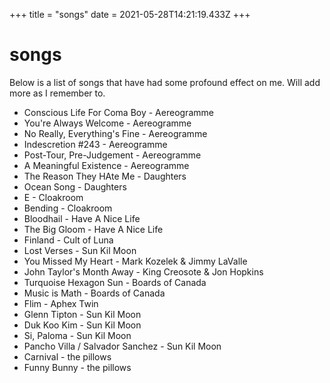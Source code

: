 +++
title = "songs"
date = 2021-05-28T14:21:19.433Z
+++

# songs

Below is a list of songs that have had some profound effect on me. Will add more as I remember to.

* Conscious Life For Coma Boy - Aereogramme 
* You're Always Welcome - Aereogramme
* No Really, Everything's Fine - Aereogramme
* Indescretion #243 - Aereogramme
* Post-Tour, Pre-Judgement - Aereogramme
* A Meaningful Existence - Aereogramme
* The Reason They HAte Me - Daughters
* Ocean Song - Daughters
* E - Cloakroom
* Bending - Cloakroom
* Bloodhail - Have A Nice Life
* The Big Gloom - Have A Nice Life
* Finland - Cult of Luna
* Lost Verses - Sun Kil Moon
* You Missed My Heart - Mark Kozelek & Jimmy LaValle
* John Taylor's Month Away - King Creosote & Jon Hopkins
* Turquoise Hexagon Sun - Boards of Canada
* Music is Math - Boards of Canada
* Flim - Aphex Twin
* Glenn Tipton - Sun Kil Moon
* Duk Koo Kim - Sun Kil Moon
* Si, Paloma - Sun Kil Moon
* Pancho Villa / Salvador Sanchez - Sun Kil Moon
* Carnival - the pillows
* Funny Bunny - the pillows
